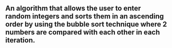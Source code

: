 ## An algorithm that allows the user to enter random integers and sorts them in an ascending order by using the bubble sort technique where 2 numbers are compared with each other in each iteration.
